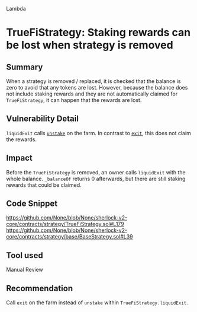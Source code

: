 Lambda
# TrueFiStrategy: Staking rewards can be lost when strategy is removed

## Summary
When a strategy is removed / replaced, it is checked that the balance is zero to avoid that any tokens are lost. However, because the balance does not include staking rewards and they are not automatically claimed for `TrueFiStrategy`, it can happen that the rewards are lost.

## Vulnerability Detail
`liquidExit` calls [`unstake`](https://github.com/trusttoken/contracts-pre22/blob/76854d53c5036777286d4392495ef28cd5c5173a/contracts/truefi2/TrueMultiFarm.sol#L148) on the farm. In contrast to [`exit`](https://github.com/trusttoken/contracts-pre22/blob/76854d53c5036777286d4392495ef28cd5c5173a/contracts/truefi2/TrueMultiFarm.sol#L170), this does not claim the rewards.

## Impact
Before the `TrueFiStrategy` is removed, an owner calls `liquidExit` with the whole balance. `_balanceOf` returns 0 afterwards, but there are still staking rewards that could be claimed.

## Code Snippet
https://github.com/None/blob/None/sherlock-v2-core/contracts/strategy/TrueFiStrategy.sol#L179
https://github.com/None/blob/None/sherlock-v2-core/contracts/strategy/base/BaseStrategy.sol#L39

## Tool used

Manual Review

## Recommendation
Call `exit` on the farm instead of `unstake` within `TrueFiStrategy.liquidExit`.